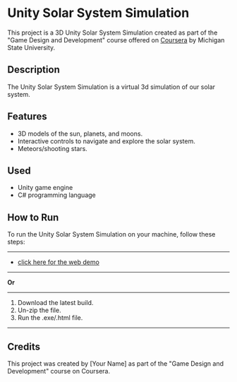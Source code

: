 # Unity Solar System Simulation

This project is a 3D Unity Solar System Simulation created as part of the "Game Design and Development" course offered on [Coursera](https://www.coursera.org/learn/game-design-and-development-1) by Michigan State University.

## Description
The Unity Solar System Simulation is a virtual 3d simulation of our solar system.

## Features
- 3D models of the sun, planets, and moons.
- Interactive controls to navigate and explore the solar system.
- Meteors/shooting stars.

## Used
- Unity game engine
- C# programming language

## How to Run
To run the Unity Solar System Simulation on your machine, follow these steps:

------
- [click here for the web demo](https://aqmer-aamir.itch.io/solar-system)
------

**Or** 

------
1. Download the latest build.
2. Un-zip the file.
3. Run the .exe/.html file.
------

## Credits
This project was created by [Your Name] as part of the "Game Design and Development" course on Coursera.
